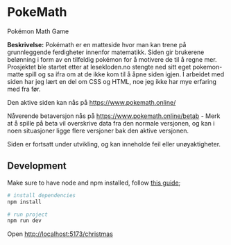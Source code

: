 # PokeMath

Pokémon Math Game

**Beskrivelse:**
Pokémath er en matteside hvor man kan trene på grunnleggende ferdigheter innenfor matematikk. Siden gir brukerene belønning i form av en tilfeldig pokémon for å motivere de til å regne mer. Prosjektet ble startet etter at lesekloden.no stengte ned sitt eget pokemon-matte spill og sa ifra om at de ikke kom til å åpne siden igjen. I arbeidet med siden har jeg lært en del om CSS og HTML, noe jeg ikke har mye erfaring med fra før.

Den aktive siden kan nås på https://www.pokemath.online/

Nåverende betaversjon nås på https://www.pokemath.online/betab - Merk at å spille på beta vil overskrive data fra den normale versjonen, og kan i noen situasjoner ligge flere versjoner bak den aktive versjonen.

Siden er fortsatt under utvikling, og kan inneholde feil eller unøyaktigheter.

## Development

Make sure to have node and npm installed, follow [this guide](https://docs.npmjs.com/downloading-and-installing-node-js-and-npm);

```sh
# install dependencies
npm install

# run project
npm run dev
```

Open [http://localhost:5173/christmas](http://localhost:5173/christmas)

